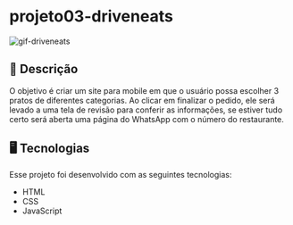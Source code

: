 # projeto03-driveneats

![gif-driveneats](https://user-images.githubusercontent.com/102394141/167218181-82f20a25-5ac2-48a7-ade0-46957e8c1dea.gif)
<br/>


## 📝 Descrição
O objetivo é criar um site para mobile em que o usuário possa escolher 3 pratos de diferentes categorias. Ao clicar em finalizar o pedido, ele será levado a uma tela de revisão para conferir as informações, se estiver tudo certo será aberta uma página do WhatsApp com o número do restaurante.
<br/>

## 🖥️ Tecnologias

Esse projeto foi desenvolvido com as seguintes tecnologias:

- HTML
- CSS
- JavaScript
